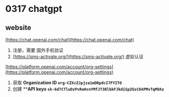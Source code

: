 # 0317 chatgpt

## website

[https://chat.openai.com/chat](https://chat.openai.com/chat)

1. 注册，需要 国外手机验证
2. [https://sms-activate.org/](https://sms-activate.org/) 虚拟认证

[https://platform.openai.com/account/org-settings](https://platform.openai.com/account/org-settings)

1. 获取 **Organization ID `org-CZXcZJpjza1mDRpdcI7FYITO`**
2. 创建 ****API keys   `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`**